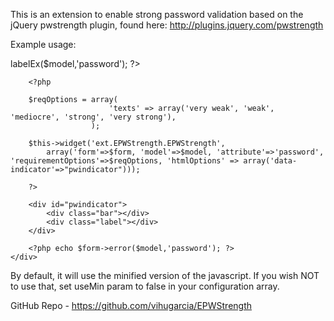 This is an extension to enable strong password validation based on the jQuery
pwstrength plugin, found here: http://plugins.jquery.com/pwstrength
 
 Example usage:
 	<div class="row">
        <?php echo $form->labelEx($model,'password'); ?>

        <?php

        $reqOptions = array(
                          'texts' => array('very weak', 'weak', 'mediocre', 'strong', 'very strong'),
                      );

        $this->widget('ext.EPWStrength.EPWStrength',
            array('form'=>$form, 'model'=>$model, 'attribute'=>'password', 'requirementOptions'=>$reqOptions, 'htmlOptions' => array('data-indicator'=>"pwindicator")));

        ?>

        <div id="pwindicator">
            <div class="bar"></div>
            <div class="label"></div>
        </div>

        <?php echo $form->error($model,'password'); ?>
    </div>
	
By default, it will use the minified version of the javascript. If you wish NOT to use 
that, set useMin param to false in your configuration array.

GitHub Repo - https://github.com/vihugarcia/EPWStrength